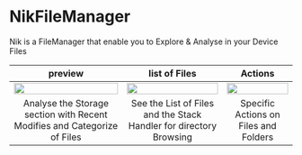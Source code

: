 # NikFileManager
Nik is a FileManager that enable you to Explore &amp; Analyse in your Device Files

| preview | list of Files | Actions |
| :---:         |     :---:      |          :---: |
<Img src="https://user-images.githubusercontent.com/59427877/180742748-ee5bb816-609b-4a65-9e73-75127878faaf.jpg" width="100%" height="100%"/>  |  <Img src="https://user-images.githubusercontent.com/59427877/180742875-9251a79a-040e-403c-bf52-46268761805a.jpg" width="100%" height="100%" /> | <Img src="https://user-images.githubusercontent.com/59427877/180743081-8687f458-1539-464a-a26c-93ab4d3c62b1.jpg" width="100%" height="100%" /> 
| Analyse the Storage section with Recent Modifies and Categorize of Files | See the List of Files and the Stack Handler for directory Browsing | Specific Actions on Files and Folders |
